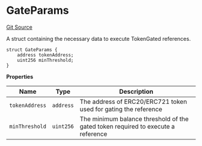# GateParams
[Git Source](https://github.com/digiv3rse/core-contracts/blob/5454b58664fab805b6888a68ff40915d251f32f3/contracts/modules/reference/TokenGatedReferenceModule.sol)

A struct containing the necessary data to execute TokenGated references.


```solidity
struct GateParams {
    address tokenAddress;
    uint256 minThreshold;
}
```

**Properties**

|Name|Type|Description|
|----|----|-----------|
|`tokenAddress`|`address`|The address of ERC20/ERC721 token used for gating the reference|
|`minThreshold`|`uint256`|The minimum balance threshold of the gated token required to execute a reference|

